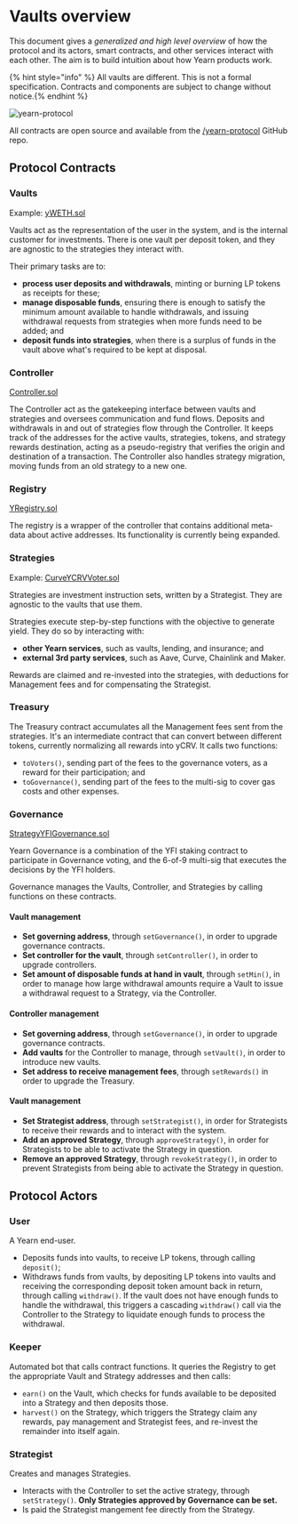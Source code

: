 # Vaults overview

This document gives a _generalized and high level overview_ of how the protocol and its actors, smart contracts, and other services interact with each other. The aim is to build intuition about how Yearn products work.

{% hint style="info" %} All vaults are different. This is not a formal specification. Contracts and components are subject to change without notice.{% endhint %}

![yearn-protocol](https://raw.githubusercontent.com/lehnberg/yearn-diagrams/master/yearn-protocol/yearn-protocol-v0.06.svg)

All contracts are open source and available from the [/yearn-protocol](https://github.com/iearn-finance/yearn-protocol) GitHub repo.  

## Protocol Contracts

### Vaults
Example: [yWETH.sol](https://github.com/iearn-finance/yearn-protocol/blob/develop/contracts/vaults/yWETH.sol)

Vaults act as the representation of the user in the system, and is the internal customer for investments. There is one vault per deposit token, and they are agnostic to the strategies they interact with.

Their primary tasks are to:
* **process user deposits and withdrawals**, minting or burning LP tokens as receipts for these;
* **manage disposable funds**, ensuring there is enough to satisfy the minimum amount available to handle withdrawals, and issuing withdrawal requests from strategies when more funds need to be added; and
* **deposit funds into strategies**, when there is a surplus of funds in the vault above what's required to be kept at disposal.

### Controller

[Controller.sol](https://github.com/iearn-finance/yearn-protocol/blob/develop/contracts/controllers/Controller.sol)

The Controller act as the gatekeeping interface between vaults and strategies and oversees communication and fund flows. Deposits and withdrawals in and out of strategies flow through the Controller. It keeps track of the addresses for the active vaults, strategies, tokens, and strategy rewards destination, acting as a pseudo-registry that verifies the origin and destination of a transaction. The Controller also handles strategy migration, moving funds from an old strategy to a new one.

### Registry

[YRegistry.sol](https://github.com/iearn-finance/yearn-protocol/blob/develop/contracts/registries/YRegistry.sol)

The registry is a wrapper of the controller that contains additional meta-data about active addresses. Its functionality is currently being expanded.  

### Strategies

Example: [CurveYCRVVoter.sol](https://github.com/iearn-finance/yearn-protocol/blob/develop/contracts/strategies/CurveYCRVVoter.sol)

Strategies are investment instruction sets, written by a Strategist. They are agnostic to the vaults that use them. 

Strategies execute step-by-step functions with the objective to generate yield. They do so by interacting with:
* **other Yearn services**, such as vaults, lending, and insurance; and
* **external 3rd party services**, such as Aave, Curve, Chainlink and Maker.

Rewards are claimed and re-invested into the strategies, with deductions for Management fees and for compensating the Strategist. 

### Treasury

The Treasury contract accumulates all the Management fees sent from the strategies. It's an intermediate contract that can convert between different tokens, currently normalizing all rewards into yCRV. It calls two functions:

* `toVoters()`, sending part of the fees to the governance voters, as a reward for their participation; and 
* `toGovernance()`, sending part of the fees to the  multi-sig to cover gas costs and other expenses.


### Governance

[StrategyYFIGovernance.sol](https://github.com/iearn-finance/yearn-protocol/blob/develop/contracts/strategies/StrategyYFIGovernance.sol)

Yearn Governance is a combination of the YFI staking contract to participate in Governance voting, and the 6-of-9 multi-sig that executes the decisions by the YFI holders.

Governance manages the Vaults, Controller, and Strategies by calling functions on these contracts.

#### Vault management
* **Set governing address**, through `setGovernance()`, in order to upgrade governance contracts.
* **Set controller for the vault**, through `setController()`, in order to upgrade controllers.
* **Set amount of disposable funds at hand in vault**, through `setMin()`, in order to manage how large withdrawal amounts require a Vault to issue a withdrawal request to a Strategy, via the Controller.

#### Controller management
* **Set governing address**, through `setGovernance()`, in order to upgrade governance contracts.
* **Add vaults** for the Controller to manage, through `setVault()`, in order to introduce new vaults. 
* **Set address to receive management fees**, through `setRewards()` in order to upgrade the Treasury.

#### Vault management
* **Set Strategist address**, through `setStrategist()`, in order for Strategists to receive their rewards and to interact with the system.
* **Add an approved Strategy**, through `approveStrategy()`, in order for Strategists to be able to activate the Strategy in question.
* **Remove an approved Strategy**, through `revokeStrategy()`, in order to prevent Strategists from being able to activate the Strategy in question.

## Protocol Actors

### User
A Yearn end-user. 
* Deposits funds into vaults, to receive LP tokens, through calling `deposit()`;
* Withdraws funds from vaults, by depositing LP tokens into vaults and receiving the corresponding deposit token amount back in return, through calling `withdraw()`. If the vault does not have enough funds to handle the withdrawal, this triggers a cascading `withdraw()` call via the Controller to the Strategy to liquidate enough funds to process the withdrawal.


### Keeper
Automated bot that calls contract functions. It queries the Registry to get the appropriate Vault and Strategy addresses and then calls:
* `earn()` on the Vault, which checks for funds available to be deposited into a Strategy and then deposits those.
* `harvest()` on the Strategy, which triggers the Strategy claim any rewards, pay management and Strategist fees, and re-invest the remainder into itself again.  

### Strategist
Creates and manages Strategies.
* Interacts with the Controller to set the active strategy, through `setStrategy()`. **Only Strategies approved by Governance can be set.**
* Is paid the Strategist mangement fee directly from the Strategy.
